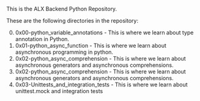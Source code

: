 This is the ALX Backend Python Repository.

These are the following directories in the repository:

0) 0x00-python_variable_annotations - This is where we learn about type annotation in Python.
1) 0x01-python_async_function - This is where we learn about asynchronous programming in python.
2) 0x02-python_async_comprehension - This is where we learn about asynchronous generators and asynchronous comprehensions.
3) 0x02-python_async_comprehension - This is where we learn about asynchronous generators and asynchronous comprehensions.
4) 0x03-Unittests_and_integration_tests - This is where we learn about unittest.mock and integration tests